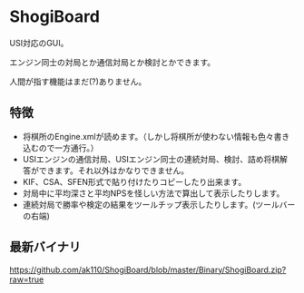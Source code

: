 ShogiBoard
==========

USI対応のGUI。

エンジン同士の対局とか通信対局とか検討とかできます。

人間が指す機能はまだ(?)ありません。


特徴
------

- 将棋所のEngine.xmlが読めます。（しかし将棋所が使わない情報も色々書き込むので一方通行。）
- USIエンジンの通信対局、USIエンジン同士の連続対局、検討、詰め将棋解答ができます。それ以外はかなりできません。
- KIF、CSA、SFEN形式で貼り付けたりコピーしたり出来ます。
- 対局中に平均深さと平均NPSを怪しい方法で算出して表示したりします。
- 連続対局で勝率や検定の結果をツールチップ表示したりします。(ツールバーの右端)



最新バイナリ
------
https://github.com/ak110/ShogiBoard/blob/master/Binary/ShogiBoard.zip?raw=true
